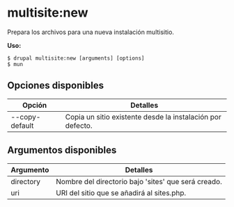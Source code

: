 # multisite:new
Prepara los archivos para una nueva instalación multisitio.

**Uso:**
```
$ drupal multisite:new [arguments] [options]
$ mun  
```

## Opciones disponibles
Opción | Detalles
-------|-------------
--copy-default | Copia un sitio existente desde la instalación por defecto.

## Argumentos disponibles
Argumento | Detalles
---------|-------------
directory | Nombre del directorio bajo 'sites' que será creado.
uri | URI del sitio que se añadirá al sites.php.
